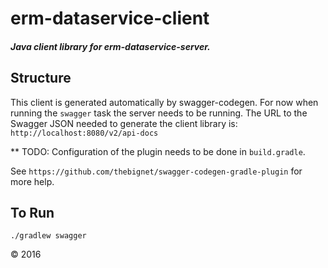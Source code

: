 # erm-dataservice-client

##### Java client library for erm-dataservice-server.


## Structure
This client is generated automatically by swagger-codegen.
For now when running the ```swagger``` task the server needs to be running.
The URL to the Swagger JSON needed to generate the client library is: ```http://localhost:8080/v2/api-docs```

** TODO: Configuration of the plugin needs to be done in ```build.gradle```.

See ```https://github.com/thebignet/swagger-codegen-gradle-plugin``` for more help.


## To Run
```./gradlew swagger```

&copy; 2016
